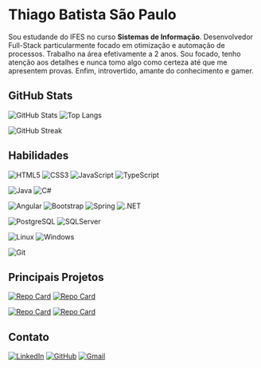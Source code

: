 # Thiago Batista São Paulo


Sou estudande do IFES no curso __Sistemas de Informação__. Desenvolvedor Full-Stack particularmente focado em otimização e automação de processos. Trabalho na área efetivamente a 2 anos. Sou focado, tenho atenção aos detalhes e nunca tomo algo como certeza até que me apresentem provas. Enfim, introvertido, amante do conhecimento e gamer.


## GitHub Stats

![GitHub Stats](https://github-readme-stats.vercel.app/api?username=Threads-creator&theme=transparent&bg_color=000&border_color=30A3DC&show_icons=true&icon_color=30A3DC&text_color=fff&title_color=A5FB62)
![Top Langs](https://github-readme-stats-git-masterrstaa-rickstaa.vercel.app/api/top-langs/?username=Threads-creator&layout=compact&bg_color=000&border_color=30A3DC&text_color=fff&title_color=A5FB62)

![GitHub Streak](https://streak-stats.demolab.com/?user=Threads-creator&theme=default&dates=000&locale=pt_BR)

## Habilidades

![HTML5](https://img.shields.io/badge/HTML5-E34F26?style=for-the-badge&logo=html5&logoColor=white)
![CSS3](https://img.shields.io/badge/CSS3-1572B6?style=for-the-badge&logo=css3&logoColor=white)
![JavaScript](https://img.shields.io/badge/JavaScript-F7DF1E?style=for-the-badge&logo=javascript&logoColor=black)
![TypeScript](https://img.shields.io/badge/TypeScript-007ACC?style=for-the-badge&logo=typescript&logoColor=white)

![Java](https://img.shields.io/badge/java-%23ED8B00.svg?style=for-the-badge&logo=openjdk&logoColor=white) 
![C#](https://img.shields.io/badge/C%23-239120?style=for-the-badge&logo=c-sharp&logoColor=white)

![Angular](https://img.shields.io/badge/Angular-DD0031?style=for-the-badge&logo=angular&logoColor=white)
![Bootstrap](https://img.shields.io/badge/-boostrap-0D1117?style=for-the-badge&logo=bootstrap&labelColor=0D1117)
![Spring](https://img.shields.io/badge/spring-%236DB33F.svg?style=for-the-badge&logo=spring&logoColor=white)
![.NET](https://img.shields.io/badge/.NET-5C2D91?style=for-the-badge&logo=.net&logoColor=white)

![PostgreSQL](https://img.shields.io/badge/PostgreSQL-000?style=for-the-badge&logo=postgresql)
![SQLServer](https://img.shields.io/badge/Microsoft%20SQL%20Server-CC2927?logo=microsoftsqlserver&logoColor=fff&style=for-the-badge)

![Linux](https://img.shields.io/badge/Linux-000?style=for-the-badge&logo=linux&logoColor=FCC624)
![Windows](https://img.shields.io/badge/Windows-000?style=for-the-badge&logo=windows&logoColor=2CA5E0)

![Git](https://img.shields.io/badge/GIT-E44C30?style=for-the-badge&logo=git&logoColor=white)

## Principais Projetos

[![Repo Card](https://github-readme-stats.vercel.app/api/pin/?username=Threads-creator&repo=spaangular&bg_color=000&border_color=30A3DC&show_icons=true&icon_color=30A3DC&title_color=A5FB62&text_color=FFF)](https://github.com/Threads-creator/spaangular)
[![Repo Card](https://github-readme-stats.vercel.app/api/pin/?username=Threads-creator&repo=Netflix&bg_color=000&border_color=30A3DC&show_icons=true&icon_color=30A3DC&title_color=A5FB62&text_color=FFF)](https://github.com/Threads-creator/Netflix)

[![Repo Card](https://github-readme-stats.vercel.app/api/pin/?username=Threads-creator&repo=VerificadorPrecoGPU&bg_color=000&border_color=30A3DC&show_icons=true&icon_color=30A3DC&title_color=A5FB62&text_color=FFF)](https://github.com/Threads-creator/VerificadorPrecoGPU)
[![Repo Card](https://github-readme-stats.vercel.app/api/pin/?username=Threads-creator&repo=ApiCatalogoJogos&bg_color=000&border_color=30A3DC&show_icons=true&icon_color=30A3DC&title_color=A5FB62&text_color=FFF)](https://github.com/Threads-creator/ApiCatalogoJogos)

## Contato

[![LinkedIn](https://img.shields.io/badge/LinkedIn-0077B5?style=for-the-badge&logo=linkedin&logoColor=white)](https://www.linkedin.com/in/thiago-batista-s%C3%A3o-paulo-495189123?lipi=urn%3Ali%3Apage%3Ad_flagship3_profile_view_base_contact_details%3Bhj%2FAt7exQ2q71323FykwZw%3D%3D)
[![GitHub](https://img.shields.io/badge/GitHub-100000?style=for-the-badge&logo=github&logoColor=white)](https://github.com/Threads-creator)
[![Gmail](https://img.shields.io/badge/Gmail-333333?style=for-the-badge&logo=gmail&logoColor=red)](mailto:www.thiago2.bsp14@gmail.com)

